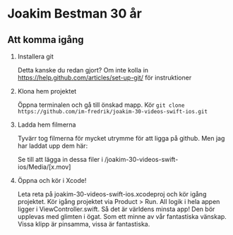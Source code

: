 Joakim Bestman 30 år
====================

## Att komma igång

1. Installera git

	Detta kanske du redan gjort? Om inte kolla in https://help.github.com/articles/set-up-git/ för instruktioner

2. Klona hem projektet
	
	Öppna terminalen och gå till önskad mapp. Kör `git clone https://github.com/im-fredrik/joakim-30-videos-swift-ios.git`

3. Ladda hem filmerna

	Tyvärr tog filmerna för mycket utrymme för att ligga på github. Men jag har laddat upp dem här: 

	Se till att lägga in dessa filer i /joakim-30-videos-swift-ios/Media/[x.mov]

3. Öppna och kör i Xcode!

    Leta reta på joakim-30-videos-swift-ios.xcodeproj och kör igång projektet. Kör igång projektet via Product > Run. All logik i hela appen ligger i ViewController.swift. Så det är världens minsta app! Den bör upplevas med glimten i ögat. Som ett minne av vår fantastiska vänskap. Vissa klipp är pinsamma, vissa är fantastiska.